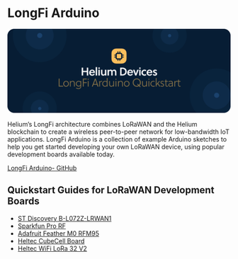 # LongFi Arduino

![](../../.gitbook/assets/artboard-copy-27.jpg)

Helium’s LongFi architecture combines LoRaWAN and the Helium blockchain to create a wireless peer-to-peer network for low-bandwidth IoT applications. LongFi Arduino is a collection of example Arduino sketches to help you get started developing your own LoRaWAN device, using popular development boards available today.

[LongFi Arduino- GitHub](https://github.com/helium/longfi-arduino)

## Quickstart Guides for LoRaWAN Development Boards

* [ST Discovery B-L072Z-LRWAN1](st-discovery-lrwan1.md)
* [Sparkfun Pro RF](sparkfun-pro-rf.md)
* [Adafruit Feather M0 RFM95](adafruit-feather-m0-rfm95.md)
* [Heltec CubeCell Board](heltec-cubecell-board.md)
* [Heltec WiFi LoRa 32 V2](heltec-wifi-lora-32-v2.md)

